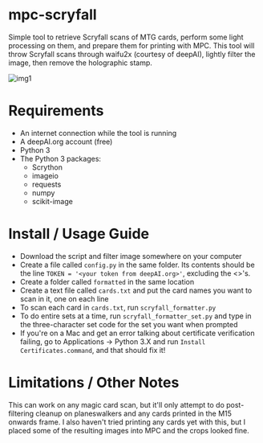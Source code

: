 # mpc-scryfall
Simple tool to retrieve Scryfall scans of MTG cards, perform some light processing on them, and prepare them for printing with MPC. This tool will throw Scryfall scans through waifu2x (courtesy of deepAI), lightly filter the image, then remove the holographic stamp.

![img1](https://i.imgur.com/ddmgMuf.png)

# Requirements
* An internet connection while the tool is running
* A deepAI.org account (free) 
* Python 3
* The Python 3 packages:
   * Scrython
   * imageio
   * requests
   * numpy
   * scikit-image

# Install / Usage Guide
* Download the script and filter image somewhere on your computer
* Create a file called `config.py` in the same folder. Its contents should be the line `TOKEN = '<your token from deepAI.org>'`, excluding the <>'s.
* Create a folder called `formatted` in the same location
* Create a text file called `cards.txt` and put the card names you want to scan in it, one on each line
* To scan each card in `cards.txt`, run `scryfall_formatter.py`
* To do entire sets at a time, run `scryfall_formatter_set.py` and type in the three-character set code for the set you want when prompted
* If you're on a Mac and get an error talking about certificate verification failing, go to Applications -> Python 3.X and run `Install Certificates.command`, and that should fix it!

# Limitations / Other Notes
This can work on any magic card scan, but it'll only attempt to do post-filtering cleanup on planeswalkers and any cards printed in the M15 onwards frame. I also haven't tried printing any cards yet with this, but I placed some of the resulting images into MPC and the crops looked fine.
